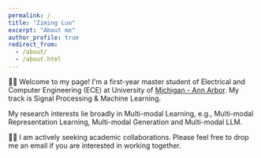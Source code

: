 ```yaml
---
permalink: /
title: "Ziming Luo"
excerpt: "About me"
author_profile: true
redirect_from: 
  - /about/
  - /about.html
---
```


👋👋 Welcome to my page! I'm a first-year master student of Electrical and Computer Engineering (ECE) at University of [Michigan - Ann Arbor](https://ece.engin.umich.edu/). My track is Signal Processing & Machine Learning.

My research interests lie broadly in Multi-modal Learning, e.g., Multi-modal Representation Learning, Multi-modal Generation and Multi-modal LLM.

👀👀 I am actively seeking academic collaborations. Please feel free to drop me an email if you are interested in working together.

